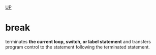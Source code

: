 [UP](./index.md)

# break  
terminates **the current loop, switch, or label statement** and transfers program control to the statement following the terminated statement.